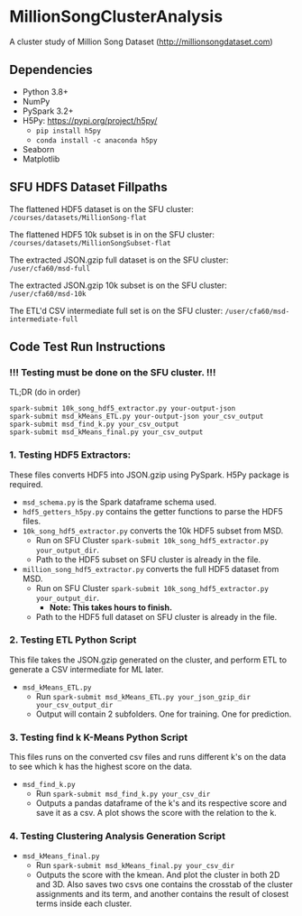 # MillionSongClusterAnalysis

A cluster study of Million Song Dataset (http://millionsongdataset.com)

## Dependencies

* Python 3.8+
* NumPy
* PySpark 3.2+
* H5Py: https://pypi.org/project/h5py/ 
    - `pip install h5py`
    - `conda install -c anaconda h5py` 
* Seaborn
* Matplotlib


## SFU HDFS Dataset Fillpaths

The flattened HDF5 dataset is on the SFU cluster: `/courses/datasets/MillionSong-flat`

The flattened HDF5 10k subset is in on the SFU cluster: `/courses/datasets/MillionSongSubset-flat`

The extracted JSON.gzip full dataset is on the SFU cluster: `/user/cfa60/msd-full`

The extracted JSON.gzip 10k subset is on the SFU cluster: `/user/cfa60/msd-10k`

The ETL'd CSV intermediate full set is on the SFU cluster: `/user/cfa60/msd-intermediate-full`

## Code Test Run Instructions

### !!! Testing must be done on the SFU cluster. !!!

TL;DR (do in order)
```
spark-submit 10k_song_hdf5_extractor.py your-output-json
spark-submit msd_kMeans_ETL.py your-output-json your_csv_output
spark-submit msd_find_k.py your_csv_output
spark-submit msd_kMeans_final.py your_csv_output
```


### 1. Testing HDF5 Extractors:
These files converts HDF5 into JSON.gzip using PySpark. H5Py package is required.
* `msd_schema.py` is the Spark dataframe schema used.
* `hdf5_getters_h5py.py` contains the getter functions to parse the HDF5 files.
* `10k_song_hdf5_extractor.py` converts the 10k HDF5 subset from MSD.
    - Run on SFU Cluster `spark-submit 10k_song_hdf5_extractor.py your_output_dir`.
    - Path to the HDF5 subset on SFU cluster is already in the file.
* `million_song_hdf5_extractor.py` converts the full HDF5 dataset from MSD.
    - Run on SFU Cluster `spark-submit 10k_song_hdf5_extractor.py your_output_dir`. 
        - **Note: This takes hours to finish.**
    - Path to the HDF5 full dataset on SFU cluster is already in the file.


### 2. Testing ETL Python Script
This file takes the JSON.gzip generated on the cluster, and perform ETL to generate a CSV intermediate for ML later.
* `msd_kMeans_ETL.py`
    - Run `spark-submit msd_kMeans_ETL.py your_json_gzip_dir your_csv_output_dir`
    - Output will contain 2 subfolders. One for training. One for prediction.

### 3. Testing find k K-Means Python Script
This files runs on the converted csv files and runs different k's on the data to see which k has the highest score on the data.
* `msd_find_k.py`
    - Run `spark-submit msd_find_k.py your_csv_dir`
    - Outputs a pandas dataframe of the k's and its respective score and save it as a csv. A plot shows the score with the relation to the k.

### 4. Testing Clustering Analysis Generation Script
* `msd_kMeans_final.py`
    - Run `spark-submit msd_kMeans_final.py your_csv_dir`
    - Outputs the score with the kmean. And plot the cluster in both 2D and 3D. Also saves two csvs one contains the crosstab of the cluster assignments and its term, and another contains the result of closest terms inside each cluster.
